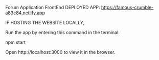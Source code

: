 Forum Application FrontEnd
DEPLOYED APP: https://famous-crumble-a83c84.netlify.app


IF HOSTING THE WEBSITE LOCALLY,

Run the app by entering this command in the terminal:

npm start

Open http://localhost:3000 to view it in the browser.
